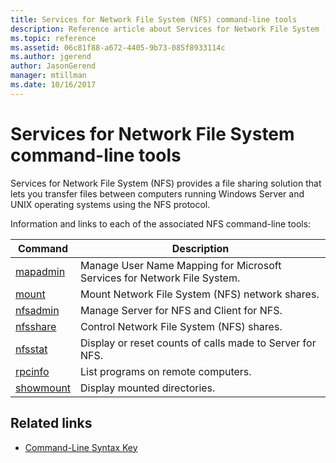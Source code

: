 ```yaml
---
title: Services for Network File System (NFS) command-line tools
description: Reference article about Services for Network File System (NFS) command-line tools
ms.topic: reference
ms.assetid: 06c81f88-a672-4405-9b73-085f8933114c
ms.author: jgerend
author: JasonGerend
manager: mtillman
ms.date: 10/16/2017
---
```


# Services for Network File System command-line tools

Services for Network File System (NFS) provides a file sharing solution that lets you transfer files between computers running Windows Server and UNIX operating systems using the NFS protocol.

Information and links to each of the associated NFS command-line tools:

| Command | Description |
|--|--|
| [mapadmin](mapadmin.md) | Manage User Name Mapping for Microsoft Services for Network File System. |
| [mount](mount.md) | Mount Network File System (NFS) network shares. |
| [nfsadmin](nfsadmin.md) | Manage Server for NFS and Client for NFS. |
| [nfsshare](nfsshare.md) | Control Network File System (NFS) shares. |
| [nfsstat](nfsstat.md) | Display or reset counts of calls made to Server for NFS. |
| [rpcinfo](rpcinfo.md) | List programs on remote computers. |
| [showmount](showmount.md) | Display mounted directories. |

## Related links

- [Command-Line Syntax Key](command-line-syntax-key.md)